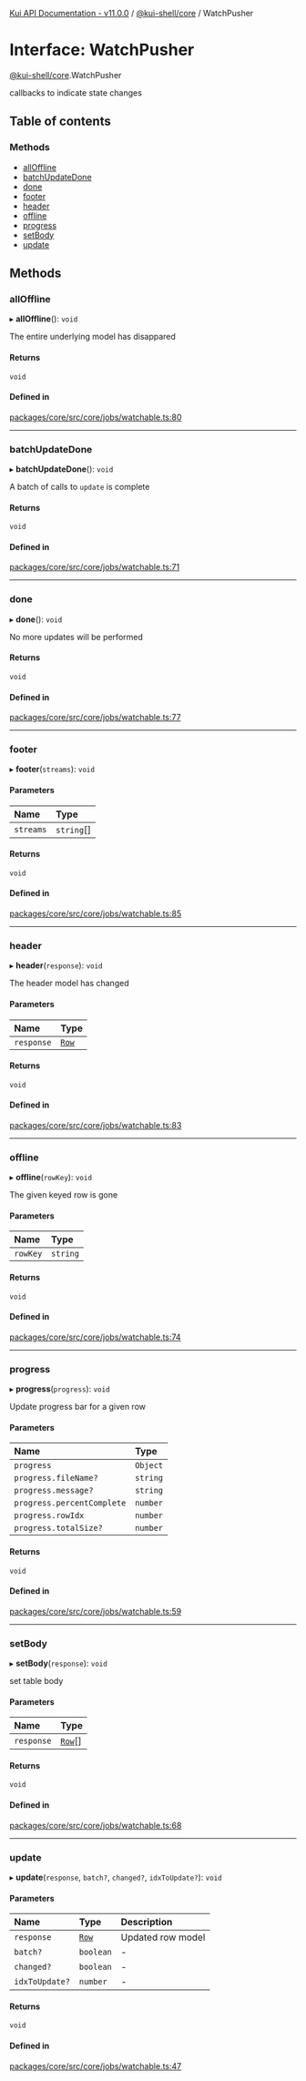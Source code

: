 [Kui API Documentation - v11.0.0](../README.md) / [@kui-shell/core](../modules/kui_shell_core.md) / WatchPusher

# Interface: WatchPusher

[@kui-shell/core](../modules/kui_shell_core.md).WatchPusher

callbacks to indicate state changes

## Table of contents

### Methods

- [allOffline](kui_shell_core.WatchPusher.md#alloffline)
- [batchUpdateDone](kui_shell_core.WatchPusher.md#batchupdatedone)
- [done](kui_shell_core.WatchPusher.md#done)
- [footer](kui_shell_core.WatchPusher.md#footer)
- [header](kui_shell_core.WatchPusher.md#header)
- [offline](kui_shell_core.WatchPusher.md#offline)
- [progress](kui_shell_core.WatchPusher.md#progress)
- [setBody](kui_shell_core.WatchPusher.md#setbody)
- [update](kui_shell_core.WatchPusher.md#update)

## Methods

### allOffline

▸ **allOffline**(): `void`

The entire underlying model has disappared

#### Returns

`void`

#### Defined in

[packages/core/src/core/jobs/watchable.ts:80](https://github.com/kubernetes-sigs/kui/blob/kui/packages/core/src/core/jobs/watchable.ts#L80)

---

### batchUpdateDone

▸ **batchUpdateDone**(): `void`

A batch of calls to `update` is complete

#### Returns

`void`

#### Defined in

[packages/core/src/core/jobs/watchable.ts:71](https://github.com/kubernetes-sigs/kui/blob/kui/packages/core/src/core/jobs/watchable.ts#L71)

---

### done

▸ **done**(): `void`

No more updates will be performed

#### Returns

`void`

#### Defined in

[packages/core/src/core/jobs/watchable.ts:77](https://github.com/kubernetes-sigs/kui/blob/kui/packages/core/src/core/jobs/watchable.ts#L77)

---

### footer

▸ **footer**(`streams`): `void`

#### Parameters

| Name      | Type       |
| :-------- | :--------- |
| `streams` | `string`[] |

#### Returns

`void`

#### Defined in

[packages/core/src/core/jobs/watchable.ts:85](https://github.com/kubernetes-sigs/kui/blob/kui/packages/core/src/core/jobs/watchable.ts#L85)

---

### header

▸ **header**(`response`): `void`

The header model has changed

#### Parameters

| Name       | Type                                      |
| :--------- | :---------------------------------------- |
| `response` | [`Row`](../classes/kui_shell_core.Row.md) |

#### Returns

`void`

#### Defined in

[packages/core/src/core/jobs/watchable.ts:83](https://github.com/kubernetes-sigs/kui/blob/kui/packages/core/src/core/jobs/watchable.ts#L83)

---

### offline

▸ **offline**(`rowKey`): `void`

The given keyed row is gone

#### Parameters

| Name     | Type     |
| :------- | :------- |
| `rowKey` | `string` |

#### Returns

`void`

#### Defined in

[packages/core/src/core/jobs/watchable.ts:74](https://github.com/kubernetes-sigs/kui/blob/kui/packages/core/src/core/jobs/watchable.ts#L74)

---

### progress

▸ **progress**(`progress`): `void`

Update progress bar for a given row

#### Parameters

| Name                       | Type     |
| :------------------------- | :------- |
| `progress`                 | `Object` |
| `progress.fileName?`       | `string` |
| `progress.message?`        | `string` |
| `progress.percentComplete` | `number` |
| `progress.rowIdx`          | `number` |
| `progress.totalSize?`      | `number` |

#### Returns

`void`

#### Defined in

[packages/core/src/core/jobs/watchable.ts:59](https://github.com/kubernetes-sigs/kui/blob/kui/packages/core/src/core/jobs/watchable.ts#L59)

---

### setBody

▸ **setBody**(`response`): `void`

set table body

#### Parameters

| Name       | Type                                        |
| :--------- | :------------------------------------------ |
| `response` | [`Row`](../classes/kui_shell_core.Row.md)[] |

#### Returns

`void`

#### Defined in

[packages/core/src/core/jobs/watchable.ts:68](https://github.com/kubernetes-sigs/kui/blob/kui/packages/core/src/core/jobs/watchable.ts#L68)

---

### update

▸ **update**(`response`, `batch?`, `changed?`, `idxToUpdate?`): `void`

#### Parameters

| Name           | Type                                      | Description       |
| :------------- | :---------------------------------------- | :---------------- |
| `response`     | [`Row`](../classes/kui_shell_core.Row.md) | Updated row model |
| `batch?`       | `boolean`                                 | -                 |
| `changed?`     | `boolean`                                 | -                 |
| `idxToUpdate?` | `number`                                  | -                 |

#### Returns

`void`

#### Defined in

[packages/core/src/core/jobs/watchable.ts:47](https://github.com/kubernetes-sigs/kui/blob/kui/packages/core/src/core/jobs/watchable.ts#L47)
